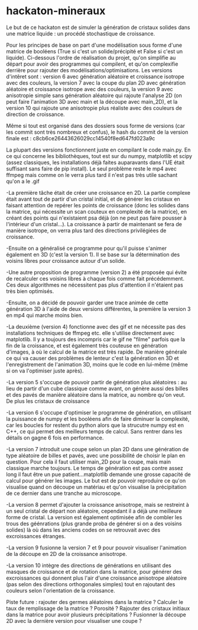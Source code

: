 # hackaton-mineraux

Le but de ce hackaton est de simuler la génération de cristaux solides dans une matrice liquide : un procédé stochastique de croissance. 

Pour les principes de base on part d'une modélisation sous forme d'une matrice de booléens (True si c'est un solide/précipité et False si c'est un liquide). Ci-dessous l'ordre de réalisation du projet, qu'on simplifie au départ pour avoir des programmes qui compilent, et qu'on complexifie derrière pour rajouter des modélisations/optimisations. Les versions d'intêret sont : version 6 avec génération aléatoire et croissance isotrope avec des couleurs, la version 7 avec la coupe du plan 2D avec génération aléatoire et croissance isotrope avec des couleurs, la version 9 avec anisotropie simple sans génération aléatoire qui rajoute l'analyse 2D (on peut faire l'animation 3D avec main et la découpe avec main_2D), et la version 10 qui rajoute une anisotropie plus réaliste avec des couleurs de direction de croissance.

Même si tout est organisé dans des dossiers sous forme de versions (car les commit sont très nombreux et confus), le hash du commit de la version finale est : c8cb6ce26443626029cc14540f8ed647fd023a9c

La plupart des versions fonctionnent juste en compilant le code main.py. En ce qui concerne les bibliothèques, tout est sur du numpy, matplotlib et scipy (assez classiques, les installations déjà faites auparavants dans l'UE était suffisant sans faire de pip install). Le seul problème reste le mp4 avec ffmpeg mais comme on le verra plus tard il n'est pas très utile sachant qu'on a le .gif

-La première tâche était de créer une croissance en 2D. La partie complexe était avant tout de partir d'un cristal initial, et de générer les cristaux en faisant attention de repérer les points de croissance (donc les solides dans la matrice, qui nécessite un scan couteux en complexité de la matrice), en créant des points qui n'existaient psa déjà (on ne peut pas faire pousser à l'intérieur d'un cristal...). La croissance à partir de maintenant se fera de manière isotrope, on verra plus tard des directions privilégiées de croissance.

-Ensuite on a généralisé ce programme pour qu'il puisse s'animer également en 3D (c'est la version 1). Il se base sur la détermination des voisins libres pour croissance autour d'un solide.

-Une autre proposition de programme (version 2) a été proposée qui évite de recalculer ces voisins libres à chaque fois comme fait précédemment. Ces deux algorithmes ne nécessitent pas plus d'attention il n'étaient pas très bien optimisés.

-Ensuite, on a décidé de pouvoir garder une trace animée de cette génération 3D à l'aide de deux versions différentes, la première la version 3 en mp4 qui marche moins bien.

-La deuxième (version 4) fonctionne avec des gif et ne nécessite pas des installations techniques de ffmpeg etc. elle s'utilise directement avec matplotlib. Il y a toujours des incompris car le gif ne "filme" parfois que la fin de la croissance, et est également très couteuse en génération d'images, à où le calcul de la matrice est très rapide. De manière générale ce qui va causer des problèmes de lenteur c'est la génération en 3D et l'enregistrement de l'animation 3D, moins que le code en lui-même (même si on va l'optimiser juste après).

-La version 5 s'occupe de pouvoir partir de génération plus aléatoires : au lieu de partir d'un cube classique comme avant, on génère aussi des billes et des pavés de manière aléatoire dans la matrice, au nombre qu'on veut. De plus les cristaux de croissance 

-La version 6 s'occupe d'optimiser le programme de génération, en utilisant la puissance de numpy et les booléens afin de faire diminuer la complexité, car les boucles for restent du python alors que la strucutre numpy est en C++, ce qui permet des meilleurs temps de calcul. Sans rentrer dans les détails on gagne 6 fois en performance.

-La version 7 introduit une coupe selon un plan 2D dans une génération de type aléatoire de billes et pavés, avec une possibilité de choisir le plan en question. Pour cela il faut utiliser main_2D pour la coupe, mais main classique marche toujours. Le temps de génération est pas contre assez long il faut être un pue patient...matplotlib demande une grosse capacité de calcul pour générer les images. Le but est de pouvoir reproduire ce qu'on visualise quand on découpe un matériau et qu'on visualise la précipitation de ce dernier dans une tranche au microscope. 

-La version 8 permet d'ajouter la croissance anisotrope, mais se restreint à un seul cristal de départ non aléatoire, cependant il a déjà une meilleure forme de cristal. La version est également optimisée afin de combler les trous des géénrations (plus grande proba de générer si on a des voisins solides) là où dans les anciens codes on se retrouvait avec des excroissances étranges.

-La version 9 fusionne la version 7 et 9 pour pouvoir visualiser l'animation de la découpe en 2D de la croissance anisotrope.

-La version 10 intègre des directions de générations en utilisant des masques de croissance et de rotation dans la matrice, pour générer des excroissances qui donnent plus l'air d'une croissance anisotrope aléatoire (pas selon des directions orthogonales simples) tout en rajoutant des couleurs selon l'orientation de la croissance.

Piste future : rajouter des germes aléatoires dans la matrice ? Calculer le taux de remplissage de la matrice ? Porosité ? Rajouter des cristaux initiaux dans la matrice pour avoir plusieurs précipitations ? Fusionner la découpe 2D avec la dernière version pour visualiser une coupe ?
